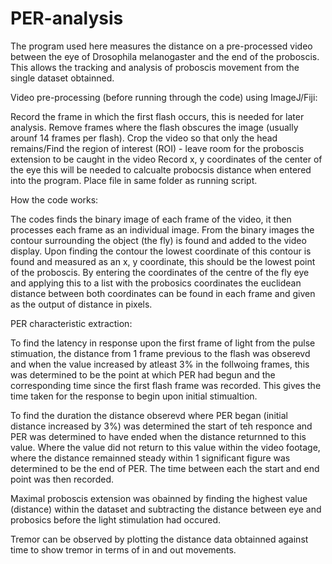 # PER-analysis
The program used here measures the distance on a pre-processed video between the eye of Drosophila melanogaster and the end of the proboscis. This allows the tracking and analysis of proboscis movement from the single dataset obtainned.

Video pre-processing (before running through the code) using ImageJ/Fiji:

Record the frame in which the first flash occurs, this is needed for later analysis.
Remove frames where the flash obscures the image (usually arounf 14 frames per flash).
Crop the video so that only the head remains/Find the region of interest (ROI) - leave room for the proboscis extension to be caught in the video
Record x, y coordinates of the center of the eye this will be needed to calcualte probocsis distance when entered into the program.
Place file in same folder as running script. 

How the code works:

The codes finds the binary image of each frame of the video, it then processes each frame as an individual image. 
From the binary images the contour surrounding the object (the fly) is found and added to the video display.
Upon finding the contour the lowest coordinate of this contour is found and measured as an x, y coordinate, this should be the lowest point of the proboscis.
By entering the coordinates of the centre of the fly eye and applying this to a list with the probosics coordinates the euclidean distance between both coordinates can be found in each frame and given as the output of distance in pixels. 

PER characteristic extraction: 

To find the latency in response upon the first frame of light from the pulse stimuation, the distance from 1 frame previous to the flash was obserevd and when the value increased by atleast 3% in the follwoing frames, this was determined to be the point at which PER had begun and the corresponding time since the first flash frame was recorded. This gives the time taken for the response to begin upon initial stimualtion. 

To find the duration the distance obserevd where PER began (initial distance increased by 3%) was determined the start of teh responce and PER was determined to have ended when the distance returnned to this value. Where the value did not return to this value within the video footage, where the distance remainned steady within 1 significant figure was determined to be the end of PER. The time between each the start and end point was then recorded. 

Maximal proboscis extension was obainned by finding the highest value (distance) within the dataset and subtracting the distance between eye and probosics before the light stimulation had occured. 

Tremor can be observed by plotting the distance data obtainned against time to show tremor in terms of in and out movements. 
